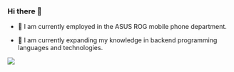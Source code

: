 ### Hi there 👋
- 🔭 I am currently employed in the ASUS ROG mobile phone department.

- 🌱 I am currently expanding my knowledge in backend programming languages and technologies.

<img src="https://github-readme-stats.vercel.app/api/top-langs?username=LAI-Recycle&layout=compact"/>
